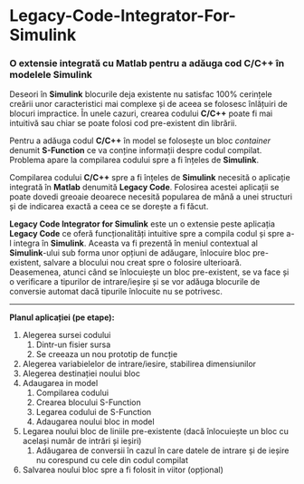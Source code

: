 # Legacy-Code-Integrator-For-Simulink
### O extensie integrată cu Matlab pentru a adăuga cod C/C++ în modelele Simulink

Deseori în **Simulink** blocurile deja existente nu satisfac 100% cerințele creării unor caracteristici mai complexe și de aceea se folosesc înlățuiri de blocuri impractice. În unele cazuri, crearea codului **C/C++** poate fi mai intuitivă sau chiar se poate folosi cod pre-existent din librării.

Pentru a adăuga codul **C/C++** în model se folosește un bloc _container_ denumit **S-Function** ce va conține informații despre codul compilat. Problema apare la compilarea codului spre a fi înțeles de **Simulink**.

Compilarea codului **C/C++** spre a fi înțeles de **Simulink** necesită o aplicație integrată în **Matlab** denumită **Legacy Code**. Folosirea acestei aplicații se poate dovedi greoaie deoarece necesită popularea de mână a unei structuri și de indicarea exactă a ceea ce se dorește a fi făcut.

**Legacy Code Integrator for Simulink** este un o extensie peste aplicația **Legacy Code** ce oferă funcționalități intuitive spre a compila codul și spre a-l integra în **Simulink**. Aceasta va fi prezentă în meniul contextual al **Simulink**-ului sub forma unor opțiuni de adăugare, înlocuire bloc pre-existent, salvare a blocului nou creat spre o folosire ulterioară. Deasemenea, atunci când se înlocuiește un bloc pre-existent, se va face și o verificare a tipurilor de intrare/ieșire și se vor adăuga blocurile de conversie automat dacă tipurile înlocuite nu se potrivesc.
___
**Planul aplicației (pe etape):**
1. Alegerea sursei codului
   1. Dintr-un fisier sursa
   2. Se creeaza un nou prototip de funcție
2. Alegerea variabielelor de intrare/iesire, stabilirea dimensiunilor
3. Alegerea destinației noului bloc
4. Adaugarea in model
   1. Compilarea codului
   2. Crearea blocului S-Function
   3. Legarea codului de S-Function
   4. Adaugarea noului bloc in model
5. Legarea noului bloc de liniile pre-existente (dacă înlocuiește un bloc cu același număr de intrări și ieșiri)
   1. Adăugarea de conversii în cazul în care datele de intrare și de ieșire nu corespund cu cele din codul compilat
6. Salvarea noului bloc spre a fi folosit in viitor (opțional)